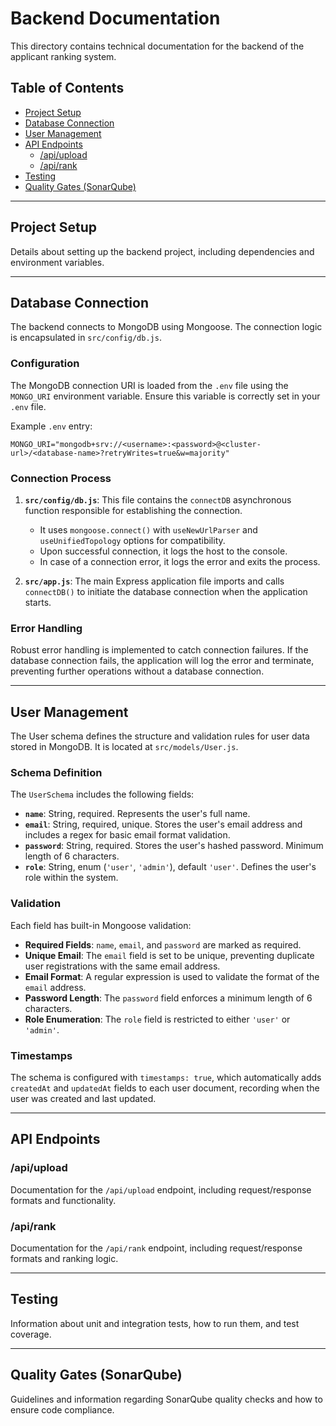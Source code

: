 # Backend Documentation

This directory contains technical documentation for the backend of the applicant ranking system.

## Table of Contents

- [Project Setup](#project-setup)
- [Database Connection](#database-connection)
- [User Management](#user-management)
- [API Endpoints](#api-endpoints)
  - [/api/upload](#apiupload)
  - [/api/rank](#apirank)
- [Testing](#testing)
- [Quality Gates (SonarQube)](#quality-gates-sonarqube)

---

## Project Setup

Details about setting up the backend project, including dependencies and environment variables.

---

## Database Connection

The backend connects to MongoDB using Mongoose. The connection logic is encapsulated in `src/config/db.js`.

### Configuration

The MongoDB connection URI is loaded from the `.env` file using the `MONGO_URI` environment variable. Ensure this variable is correctly set in your `.env` file.

Example `.env` entry:
```
MONGO_URI="mongodb+srv://<username>:<password>@<cluster-url>/<database-name>?retryWrites=true&w=majority"
```

### Connection Process

1.  **`src/config/db.js`**: This file contains the `connectDB` asynchronous function responsible for establishing the connection.
    - It uses `mongoose.connect()` with `useNewUrlParser` and `useUnifiedTopology` options for compatibility.
    - Upon successful connection, it logs the host to the console.
    - In case of a connection error, it logs the error and exits the process.

2.  **`src/app.js`**: The main Express application file imports and calls `connectDB()` to initiate the database connection when the application starts.

### Error Handling

Robust error handling is implemented to catch connection failures. If the database connection fails, the application will log the error and terminate, preventing further operations without a database connection.

---

## User Management

The User schema defines the structure and validation rules for user data stored in MongoDB. It is located at `src/models/User.js`.

### Schema Definition

The `UserSchema` includes the following fields:

-   **`name`**: String, required. Represents the user's full name.
-   **`email`**: String, required, unique. Stores the user's email address and includes a regex for basic email format validation.
-   **`password`**: String, required. Stores the user's hashed password. Minimum length of 6 characters.
-   **`role`**: String, enum (`'user'`, `'admin'`), default `'user'`. Defines the user's role within the system.

### Validation

Each field has built-in Mongoose validation:

-   **Required Fields**: `name`, `email`, and `password` are marked as required.
-   **Unique Email**: The `email` field is set to be unique, preventing duplicate user registrations with the same email address.
-   **Email Format**: A regular expression is used to validate the format of the `email` address.
-   **Password Length**: The `password` field enforces a minimum length of 6 characters.
-   **Role Enumeration**: The `role` field is restricted to either `'user'` or `'admin'`.

### Timestamps

The schema is configured with `timestamps: true`, which automatically adds `createdAt` and `updatedAt` fields to each user document, recording when the user was created and last updated.

---

## API Endpoints

### /api/upload

Documentation for the `/api/upload` endpoint, including request/response formats and functionality.

### /api/rank

Documentation for the `/api/rank` endpoint, including request/response formats and ranking logic.

---

## Testing

Information about unit and integration tests, how to run them, and test coverage.

---

## Quality Gates (SonarQube)

Guidelines and information regarding SonarQube quality checks and how to ensure code compliance.